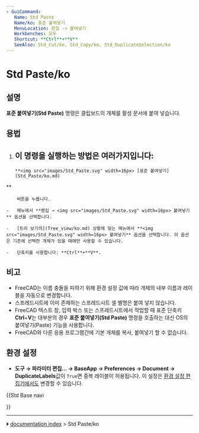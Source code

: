 ```yaml
---
- GuiCommand:
   Name: Std Paste
   Name/ko: 표준 붙여넣기
   MenuLocation: 편집 -> 붙여넣기
   Workbenches: 모두
   Shortcut: **Ctrl**+**V**
   SeeAlso: Std_Cut/ko, Std_Copy/ko, Std_DuplicateSelection/ko
---
```


# Std Paste/ko



## 설명

**표준 붙여넣기(Std Paste)** 명령은 클립보드의 개체를 활성 문서에 붙여 넣습니다.



## 용법


<div class="mw-translate-fuzzy">

1.  이 명령을 실행하는 방법은 여러가지입니다:
    -   
        **<img src="images/Std_Paste.svg" width=16px> [표준 붙여넣기](Std_Paste/ko.md)
**
        
        버튼을 누릅니다.

    -   메뉴에서 **편집 → <img src="images/Std_Paste.svg" width=16px> 붙여넣기** 옵션을 선택합니다.

    -   [트리 보기의](Tree_view/ko.md) 상황에 맞는 메뉴에서 **<img src="images/Std_Paste.svg" width=16px> 붙여넣기** 옵션을 선택합니다. 이 옵션은 기존에 선택한 개체가 있을 때에만 사용할 수 있습니다.

    -   단축키를 사용합니다: **Ctrl**+**V**.


</div>



## 비고

-   FreeCAD는 이름 충돌을 피하기 위해 환경 설정 값에 따라 개체의 내부 이름과 레이블을 자동으로 변경합니다.
-   스프레드시트에 이미 존재하는 스프레드시트 셀 별명은 붙여 넣지 않습니다.
-   FreeCAD 텍스트 창, 입력 박스 또는 스프레드시트에서 작업할 때 표준 단축키 **Ctrl**+**V**는 대부분의 경우 **표준 붙여넣기(Std Paste)** 명령을 호출하는 대신 OS의 붙여넣기(Paste) 기능을 사용합니다.
-   FreeCAD와 다른 응용 프로그램간에 기본 개체를 복사, 붙여넣기 할 수 없습니다.



## 환경 설정 

-    **도구 → 파라미터 편집... → BaseApp → Preferences → Document → DuplicateLabels**값이 `True`면 중복 레이블이 허용됩니다. 이 설정은 [환경 설정 편집기에서도](Preferences_Editor/ko#문서.md) 변경할 수 있습니다.





{{Std Base navi

}}



---
⏵ [documentation index](../README.md) > Std Paste/ko
